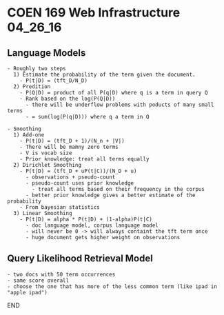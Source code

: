 # COEN 169 Web Infrastructure 04_26_16

## Language Models

    - Roughly two steps
      1) Estimate the probability of the term given the document.
        - P(t|D) = (tft_D/N_D)
      2) Predition
        - P(Q|D) = product of all P(q|D) where q is a term in query Q
        - Rank based on the log(P(Q|D))
          - there will be underflow problems with poducts of many small terms
          - = sum(log(P(q|D))) where q a term in Q

    - Smoothing
      1) Add-one
        - P(t|D) = (tft_D + 1)/(N_n + |V|)
        - There will be mamny zero terms
        - V is vocab size
        - Prior knowledge: treat all terms equally
      2) Dirichlet Smoothing
        - P(t|D) = (tft_D + uP(t|C))/(N_D + u)
          - observations + pseudo-count
          - pseudo-count uses prior knowledge
            - treat all terms based on their frequency in the corpus
          - better prior knowledge gives a better estimate of the probability
        - From bayesian statistics
      3) Linear Smoothing
        - P(t|D) = alpha * P(t|D) + (1-alpha)P(t|C)
          - doc language model, corpus language model
          - will never be 0 -> will always containt the tft term once
          - huge document gets higher weight on observations

## Query Likelihood Retrieval Model

    - two docs with 50 term occurrences
    - same score overall
    - choose the one that has more of the less common term (like ipad in "apple ipad")

END

